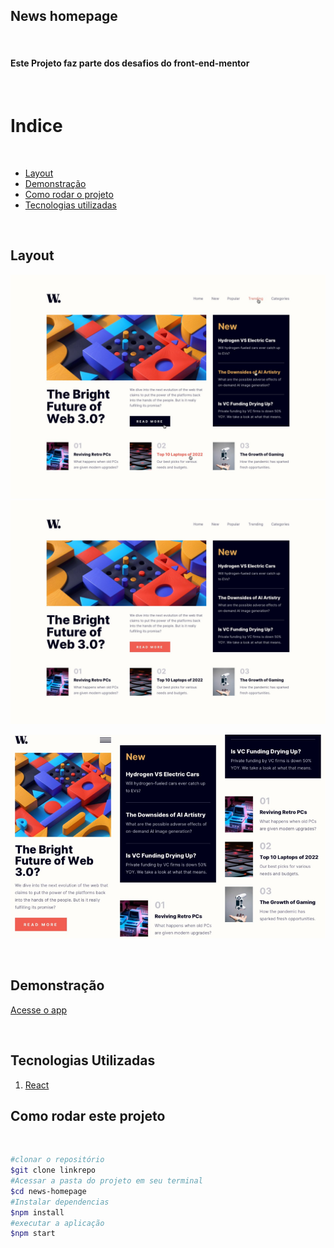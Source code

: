 ## News homepage

<br/>

#### Este Projeto faz parte dos desafios do front-end-mentor

<br/>

# Indice

<br/>

- <a href="#layout">Layout</a>
- <a href="#demonstração">Demonstração</a>
- <a href="#rodar">Como rodar o projeto</a>
- <a href="#tecnologias">Tecnologias utilizadas</a>

<br/>

## Layout

![App Hover](./public/active-states.jpg)
![App](./public/desktop-design.jpg)

![App](./public/mobile.png)

<br/>

## Demonstração

[Acesse o app](https://news-homepagee.netlify.app/)

<br/>

## Tecnologias Utilizadas

1. [React](https://react.dev/)

## Como rodar este projeto

<br/>

```bash
#clonar o repositório
$git clone linkrepo
#Acessar a pasta do projeto em seu terminal
$cd news-homepage
#Instalar dependencias
$npm install
#executar a aplicação
$npm start
```

<br/>
